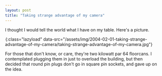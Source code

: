 ```yaml
---
layout: post
title: "Taking strange advantage of my camera"
---
```

I thought I would tell the world what I have on my table. Here's a picture.

![it's a picture](/assets/img/png-transparent.png){:class="lazyload" data-src="/assets/img/2004-02-01-taking-strange-advantage-of-my-camera/taking-strange-advantage-of-my-camera.jpg"}

For those that don't know, or care, they're two kilowatt par 64 floorcans. I
contemplated plugging them in just to overload the building, but then decided
that round pin plugs don't go in square pin sockets, and gave up on the idea.
